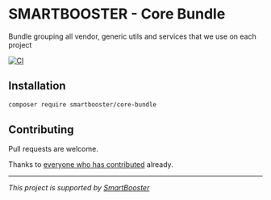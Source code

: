 # SMARTBOOSTER - Core Bundle

Bundle grouping all vendor, generic utils and services that we use on each project

[![CI](https://github.com/smartbooster/core-bundle/actions/workflows/ci.yml/badge.svg)](https://github.com/smartbooster/core-bundle/actions/workflows/ci.yml)

## Installation

```bash
composer require smartbooster/core-bundle
```

## Contributing

Pull requests are welcome.

Thanks to [everyone who has contributed](https://github.com/smartbooster/standard-bundle/contributors) already.

---

*This project is supported by [SmartBooster](https://www.smartbooster.io)*

